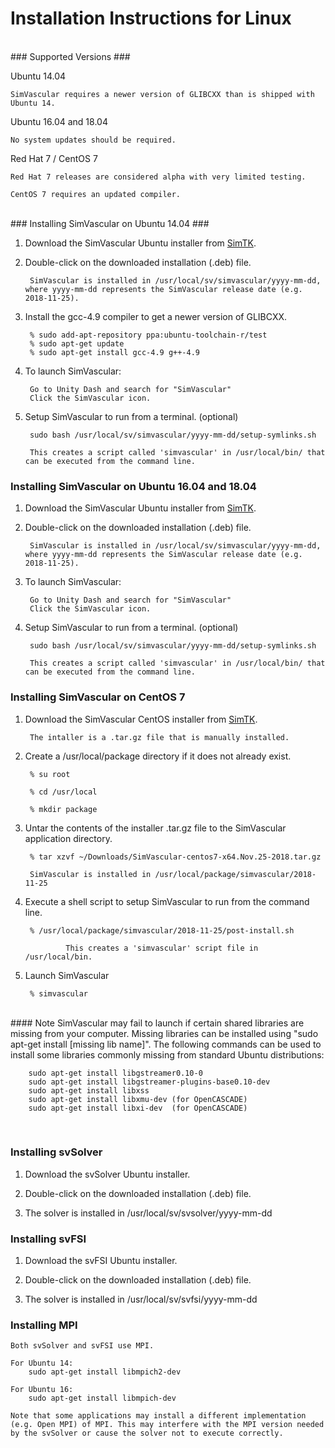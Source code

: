 # Installation Instructions for Linux #

<br>
### Supported Versions ###

Ubuntu 14.04

	SimVascular requires a newer version of GLIBCXX than is shipped with Ubuntu 14.

Ubuntu 16.04 and 18.04

	No system updates should be required.

Red Hat 7 / CentOS 7

	Red Hat 7 releases are considered alpha with very limited testing.

	CentOS 7 requires an updated compiler.


<br>
### Installing SimVascular on Ubuntu 14.04 ###

1. Download the SimVascular Ubuntu installer from [SimTK](https://simtk.org/frs/index.php?group_id=188). 

2. Double-click on the downloaded installation (.deb) file.

		SimVascular is installed in /usr/local/sv/simvascular/yyyy-mm-dd, where yyyy-mm-dd represents the SimVascular release date (e.g. 2018-11-25).

3. Install the gcc-4.9 compiler to get a newer version of GLIBCXX.

		% sudo add-apt-repository ppa:ubuntu-toolchain-r/test
		% sudo apt-get update
		% sudo apt-get install gcc-4.9 g++-4.9

4. To launch SimVascular:

		Go to Unity Dash and search for "SimVascular"
		Click the SimVascular icon.

5. Setup SimVascular to run from a terminal. (optional)

		sudo bash /usr/local/sv/simvascular/yyyy-mm-dd/setup-symlinks.sh

		This creates a script called 'simvascular' in /usr/local/bin/ that can be executed from the command line.


### Installing SimVascular on Ubuntu 16.04 and 18.04 ###

1. Download the SimVascular Ubuntu installer from [SimTK](https://simtk.org/frs/index.php?group_id=188). 

2. Double-click on the downloaded installation (.deb) file.

		SimVascular is installed in /usr/local/sv/simvascular/yyyy-mm-dd, where yyyy-mm-dd represents the SimVascular release date (e.g. 2018-11-25).


3. To launch SimVascular:

		Go to Unity Dash and search for "SimVascular"
		Click the SimVascular icon.


4. Setup SimVascular to run from a terminal. (optional)

		sudo bash /usr/local/sv/simvascular/yyyy-mm-dd/setup-symlinks.sh

		This creates a script called 'simvascular' in /usr/local/bin/ that can be executed from the command line.


### Installing SimVascular on CentOS 7 ###

1. Download the SimVascular CentOS installer from [SimTK](https://simtk.org/frs/index.php?group_id=188). 

		The intaller is a .tar.gz file that is manually installed.

2. Create a /usr/local/package directory if it does not already exist.

		% su root

		% cd /usr/local

		% mkdir package

3. Untar the contents of the installer .tar.gz file to the SimVascular application directory.

		% tar xzvf ~/Downloads/SimVascular-centos7-x64.Nov.25-2018.tar.gz

		SimVascular is installed in /usr/local/package/simvascular/2018-11-25

4. Execute a shell script to setup SimVascular to run from the command line.

		% /usr/local/package/simvascular/2018-11-25/post-install.sh

                This creates a 'simvascular' script file in /usr/local/bin.

5. Launch SimVascular 

		% simvascular


<br>
#### Note 
	SimVascular may fail to launch if certain shared libraries are missing from your computer. Missing libraries can be installed using "sudo apt-get install [missing lib name]". The following commands can be used to install some libraries commonly missing from standard Ubuntu distributions:

		sudo apt-get install libgstreamer0.10-0
		sudo apt-get install libgstreamer-plugins-base0.10-dev
		sudo apt-get install libxss
		sudo apt-get install libxmu-dev (for OpenCASCADE)
		sudo apt-get install libxi-dev  (for OpenCASCADE)

<br>

### Installing svSolver ###

1. Download the svSolver Ubuntu installer.

2. Double-click on the downloaded installation (.deb) file.

3. The solver is installed in /usr/local/sv/svsolver/yyyy-mm-dd

### Installing svFSI ###

1. Download the svFSI Ubuntu installer.

2. Double-click on the downloaded installation (.deb) file.

3. The solver is installed in /usr/local/sv/svfsi/yyyy-mm-dd



### Installing MPI

	Both svSolver and svFSI use MPI. 

	For Ubuntu 14:		
		sudo apt-get install libmpich2-dev

	For Ubuntu 16:
		sudo apt-get install libmpich-dev

	Note that some applications may install a different implementation (e.g. Open MPI) of MPI. This may interfere with the MPI version needed by the svSolver or cause the solver not to execute correctly.


<br>
<br>
<br>
